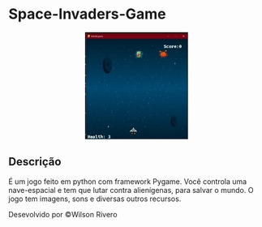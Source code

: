 # Space-Invaders-Game

<p align="center">
  <img src="./assets/toreadme/demo.jpeg">
</p>

## Descrição
É um jogo feito em python com framework Pygame.
Você controla uma nave-espacial e tem que lutar contra alienígenas, para salvar o mundo.
O jogo tem imagens, sons e diversas outros recursos.



<footer> Desevolvido por &copy;Wilson Rivero </footer>

